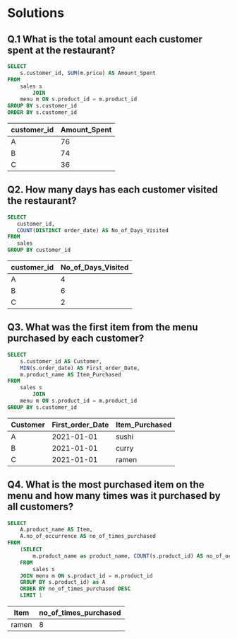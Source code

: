# Solutions
## Q.1 What is the total amount each customer spent at the restaurant?
````sql
SELECT 
    s.customer_id, SUM(m.price) AS Amount_Spent
FROM
    sales s
        JOIN
    menu m ON s.product_id = m.product_id
GROUP BY s.customer_id
ORDER BY s.customer_id
  ````
  
| customer_id | Amount_Spent           |
| ----------- | ---------------------- |
| A           | 76                     |
| B           | 74                     |
| C           | 36                     |

 ## Q2. How many days has each customer visited the restaurant?
 ````sql
 SELECT 
    customer_id,
    COUNT(DISTINCT order_date) AS No_of_Days_Visited
FROM
    sales
GROUP BY customer_id
  ````
  
| customer_id | No_of_Days_Visited     |
| ----------- | ---------------------- |
| A           | 4                      |
| B           | 6                      |
| C           | 2                      |

## Q3. What was the first item from the menu purchased by each customer?
````sql
SELECT 
    s.customer_id AS Customer,
    MIN(s.order_date) AS First_order_Date,
    m.product_name AS Item_Purchased
FROM
    sales s
        JOIN
    menu m ON s.product_id = m.product_id
GROUP BY s.customer_id
  ````
  
| Customer | First_order_Date | Item_Purchased   |
| -------- | ---------------- | ---------------- |
| A        | 2021-01-01       | sushi            |
| B        | 2021-01-01       | curry            |
| C        | 2021-01-01       | ramen            |


## Q4. What is the most purchased item on the menu and how many times was it purchased by all customers?
````sql
SELECT 
    A.product_name AS Item,
    A.no_of_occurrence AS no_of_times_purchased
FROM
    (SELECT 
        m.product_name as product_name, COUNT(s.product_id) AS no_of_occurrence
    FROM
        sales s
    JOIN menu m ON s.product_id = m.product_id
    GROUP BY s.product_id) as A
    ORDER BY no_of_times_purchased DESC
    LIMIT 1
 ````
      
| Item        | no_of_times_purchased  |
| ----------- | ---------------------- |
| ramen       | 8                      |
